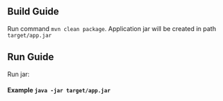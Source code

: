 ## Build Guide
 Run command `mvn clean package`. Application jar will be created in path `target/app.jar`
 
 ## Run Guide
 
 Run jar:
 
 #### Example `java -jar target/app.jar`
